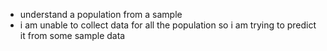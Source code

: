 * understand a population from a sample 
* i am unable to collect data for all the population so i am trying to predict it from some sample data

